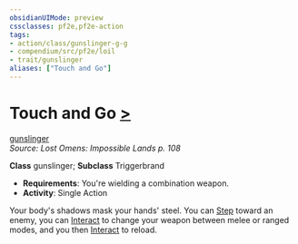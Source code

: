 ```yaml
---
obsidianUIMode: preview
cssclasses: pf2e,pf2e-action
tags:
- action/class/gunslinger-g-g
- compendium/src/pf2e/loil
- trait/gunslinger
aliases: ["Touch and Go"]
---
```

# Touch and Go [>](rules/core-rulebook/chapter-9-playing-the-game.md#Actions "Single Action")
[gunslinger](rules/traits/gunslinger-g-g.md "Gunslinger Class Trait")  
*Source: Lost Omens: Impossible Lands p. 108*  

**Class** gunslinger; **Subclass** Triggerbrand
- **Requirements**: You're wielding a combination weapon.
- **Activity**: Single Action

Your body's shadows mask your hands' steel. You can [Step](rules/actions/step.md) toward an enemy, you can [Interact](rules/actions/interact.md) to change your weapon between melee or ranged modes, and you then [Interact](rules/actions/interact.md) to reload.